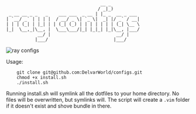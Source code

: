 
                                        __ _         
                                       / _|_)          
     _ __ __ _ _   _    ___ ___  _ __ | |_ _  __ _ ___ 
    | `__/ _` | | | |  / __/ _ \| `_ \|  _| |/ _` / __|
    | | | (_| | |_| | | (_| (_) | | | | | | | (_| \__ \
    |_|  \__,_|\__, |  \___\___/|_| |_|_| |_|\__, |___/
                __/ |                         __/ |    
               |___/                         |___/     

![ray configs](https://raw.github.com/DelvarWorld/configs/master/screenshot.png)

Usage:

        git clone git@github.com:DelvarWorld/configs.git
        chmod +x install.sh
        ./install.sh

Running install.sh will symlink all the dotfiles to your home directory. No files
will be overwritten, but symlinks will. The script will create a `.vim` folder if
it doesn't exist and shove bundle in there.
